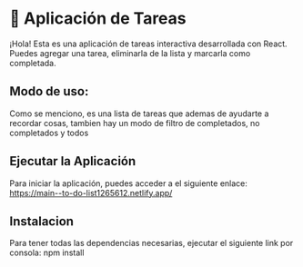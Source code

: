 # 📌 Aplicación de Tareas
¡Hola! Esta es una aplicación de tareas interactiva desarrollada con React. Puedes agregar una tarea, eliminarla de la lista y marcarla como completada.

## Modo de uso:
Como se menciono, es una lista de tareas que ademas de ayudarte a recordar cosas, tambien hay un modo de filtro de completados, no completados y todos

## Ejecutar la Aplicación
Para iniciar la aplicación, puedes acceder a el siguiente enlace: https://main--to-do-list1265612.netlify.app/

## Instalacion
 Para tener todas las dependencias necesarias, ejecutar el siguiente link por consola: npm install


